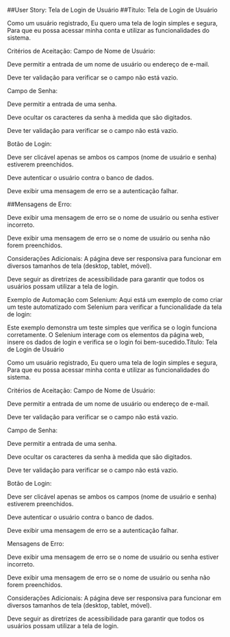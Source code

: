 ##User Story: Tela de Login de Usuário
##Título: Tela de Login de Usuário

Como um usuário registrado, Eu quero uma tela de login simples e segura, Para que eu possa acessar minha conta e utilizar as funcionalidades do sistema.

Critérios de Aceitação:
Campo de Nome de Usuário:

Deve permitir a entrada de um nome de usuário ou endereço de e-mail.

Deve ter validação para verificar se o campo não está vazio.

Campo de Senha:

Deve permitir a entrada de uma senha.

Deve ocultar os caracteres da senha à medida que são digitados.

Deve ter validação para verificar se o campo não está vazio.

Botão de Login:

Deve ser clicável apenas se ambos os campos (nome de usuário e senha) estiverem preenchidos.

Deve autenticar o usuário contra o banco de dados.

Deve exibir uma mensagem de erro se a autenticação falhar.

##Mensagens de Erro:

Deve exibir uma mensagem de erro se o nome de usuário ou senha estiver incorreto.

Deve exibir uma mensagem de erro se o nome de usuário ou senha não forem preenchidos.

Considerações Adicionais:
A página deve ser responsiva para funcionar em diversos tamanhos de tela (desktop, tablet, móvel).

Deve seguir as diretrizes de acessibilidade para garantir que todos os usuários possam utilizar a tela de login.

Exemplo de Automação com Selenium:
Aqui está um exemplo de como criar um teste automatizado com Selenium para verificar a funcionalidade da tela de login:


Este exemplo demonstra um teste simples que verifica se o login funciona corretamente. O Selenium interage com os elementos da página web, insere os dados de login e verifica se o login foi bem-sucedido.Título: Tela de Login de Usuário

Como um usuário registrado, Eu quero uma tela de login simples e segura, Para que eu possa acessar minha conta e utilizar as funcionalidades do sistema.

Critérios de Aceitação:
Campo de Nome de Usuário:

Deve permitir a entrada de um nome de usuário ou endereço de e-mail.

Deve ter validação para verificar se o campo não está vazio.

Campo de Senha:

Deve permitir a entrada de uma senha.

Deve ocultar os caracteres da senha à medida que são digitados.

Deve ter validação para verificar se o campo não está vazio.

Botão de Login:

Deve ser clicável apenas se ambos os campos (nome de usuário e senha) estiverem preenchidos.

Deve autenticar o usuário contra o banco de dados.

Deve exibir uma mensagem de erro se a autenticação falhar.

Mensagens de Erro:

Deve exibir uma mensagem de erro se o nome de usuário ou senha estiver incorreto.

Deve exibir uma mensagem de erro se o nome de usuário ou senha não forem preenchidos.

Considerações Adicionais:
A página deve ser responsiva para funcionar em diversos tamanhos de tela (desktop, tablet, móvel).

Deve seguir as diretrizes de acessibilidade para garantir que todos os usuários possam utilizar a tela de login.
